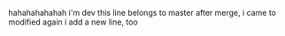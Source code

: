 hahahahahahah
i'm dev
this line belongs to master
after merge, i came to modified again
i add a new line, too

